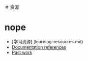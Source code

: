＃ 资源
# nope
- [学习资源] (learning-resources.md)
- [Documentation references](doc-references.md)
- [Past work](past-work.md)
